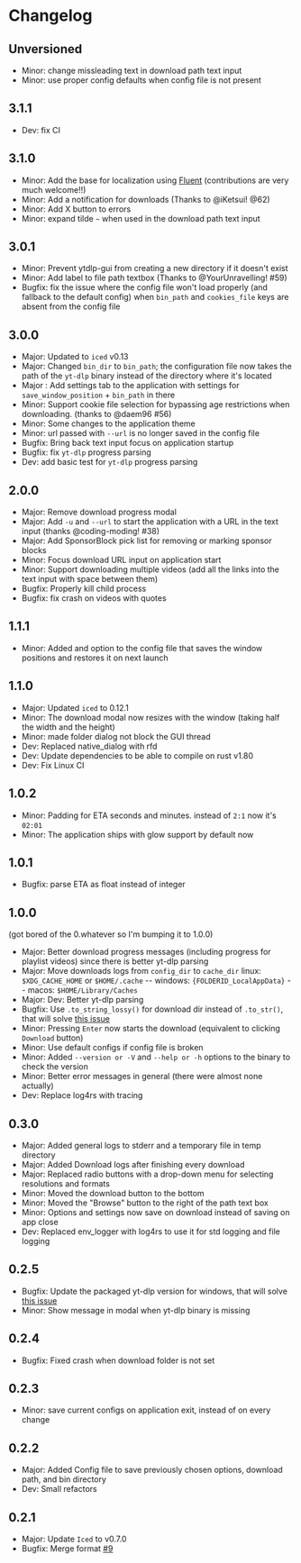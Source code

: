 # Changelog

## Unversioned
- Minor: change missleading text in download path text input
- Minor: use proper config defaults when config file is not present

## 3.1.1
- Dev: fix CI

## 3.1.0
- Minor: Add the base for localization using [Fluent](https://projectfluent.org/) (contributions are very much welcome!!)
- Minor: Add a notification for downloads (Thanks to @iKetsui! @62)
- Minor: Add X button to errors
- Minor: expand tilde `~` when used in the download path text input

## 3.0.1
- Minor: Prevent ytdlp-gui from creating a new directory if it doesn't exist
- Minor: Add label to file path textbox (Thanks to @YourUnravelling! #59)
- Bugfix: fix the issue where the config file won't load properly (and fallback to the default config) when `bin_path` and `cookies_file` keys are absent from the config file

## 3.0.0
- Major: Updated to `iced` v0.13
- Major: Changed `bin_dir` to `bin_path`; the configuration file now takes the path of the `yt-dlp` binary instead of the directory where it's located
- Major : Add settings tab to the application with settings for `save_window_position` + `bin_path` in there
- Minor: Support cookie file selection for bypassing age restrictions when downloading. (thanks to @daem96 #56)
- Minor: Some changes to the application theme
- Minor: url passed with `--url` is no longer saved in the config file
- Bugfix: Bring back text input focus on application startup
- Bugfix: fix `yt-dlp` progress parsing
- Dev: add basic test for `yt-dlp` progress parsing

## 2.0.0

- Major: Remove download progress modal
- Major: Add `-u` and `--url` to start the application with a URL in the text input (thanks @coding-moding! #38)
- Major: Add SponsorBlock pick list for removing or marking sponsor blocks
- Minor: Focus download URL input on application start
- Minor: Support downloading multiple videos (add all the links into the text input with space between them)
- Bugfix: Properly kill child process
- Bugfix: fix crash on videos with quotes

## 1.1.1

- Minor: Added and option to the config file that saves the window positions and restores it on next launch

## 1.1.0

- Major: Updated `iced` to 0.12.1
- Minor: The download modal now resizes with the window (taking half the width and the height)
- Minor: made folder dialog not block the GUI thread
- Dev: Replaced native_dialog with rfd
- Dev: Update dependencies to be able to compile on rust v1.80
- Dev: Fix Linux CI

## 1.0.2

- Minor: Padding for ETA seconds and minutes. instead of `2:1` now it's `02:01`
- Minor: The application ships with glow support by default now

## 1.0.1

- Bugfix: parse ETA as float instead of integer

## 1.0.0
(got bored of the 0.whatever so I'm bumping it to 1.0.0)

- Major: Better download progress messages (including progress for playlist videos) since there is better yt-dlp parsing
- Major: Move downloads logs from `config_dir` to `cache_dir` linux: `$XDG_CACHE_HOME` or `$HOME/.cache` -- windows: `{FOLDERID_LocalAppData}` -- macos: `$HOME/Library/Caches`
- Major: Dev: Better yt-dlp parsing
- Bugfix: Use `.to_string_lossy()` for download dir instead of `.to_str()`, that will solve [this issue](https://github.com/BKSalman/ytdlp-gui/issues/12)
- Minor: Pressing `Enter` now starts the download (equivalent to clicking `Download` button)
- Minor: Use default configs if config file is broken
- Minor: Added `--version or -V` and `--help or -h` options to the binary to check the version
- Minor: Better error messages in general (there were almost none actually)
- Dev: Replace log4rs with tracing

## 0.3.0

- Major: Added general logs to stderr and a temporary file in temp directory
- Major: Added Download logs after finishing every download
- Major: Replaced radio buttons with a drop-down menu for selecting resolutions and formats
- Minor: Moved the download button to the bottom
- Minor: Moved the "Browse" button to the right of the path text box
- Minor: Options and settings now save on download instead of saving on app close
- Dev: Replaced env_logger with log4rs to use it for std logging and file logging

## 0.2.5

- Bugfix: Update the packaged yt-dlp version for windows, that will solve [this issue](https://github.com/BKSalman/ytdlp-gui/issues/13)
- Minor: Show message in modal when yt-dlp binary is missing

## 0.2.4

- Bugfix: Fixed crash when download folder is not set

## 0.2.3

- Minor: save current configs on application exit, instead of on every change

## 0.2.2

- Major: Added Config file to save previously chosen options, download path, and bin directory
- Dev: Small refactors

## 0.2.1

- Major: Update ``Iced`` to v0.7.0
- Bugfix: Merge format [#9](https://github.com/BKSalman/ytdlp-gui/issues/9)
